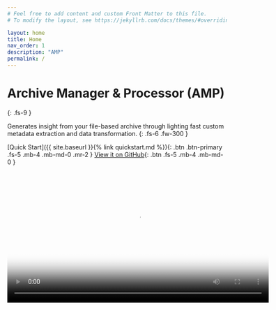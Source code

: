 ```yaml
---
# Feel free to add content and custom Front Matter to this file.
# To modify the layout, see https://jekyllrb.com/docs/themes/#overriding-theme-defaults

layout: home
title: Home
nav_order: 1
description: "AMP"
permalink: /
---
```


# Archive Manager & Processor (AMP)
{: .fs-9 }

Generates insight from your file-based archive through lighting fast custom
metadata extraction and data transformation.
{: .fs-6 .fw-300 }

[Quick Start]({{ site.baseurl }}{% link quickstart.md %}){: .btn .btn-primary .fs-5 .mb-4 .mb-md-0 .mr-2 } [View it on GitHub](https://github.com/archive-manager-and-processor){: .btn .fs-5 .mb-4 .mb-md-0 }

<video src="{{ site.baseurl }}/docs/media/amp_quick_intro.mp4" poster="{{ site.baseurl }}/docs/media/amp_quick_intro_poster.png" width="600" controls preload></video>

